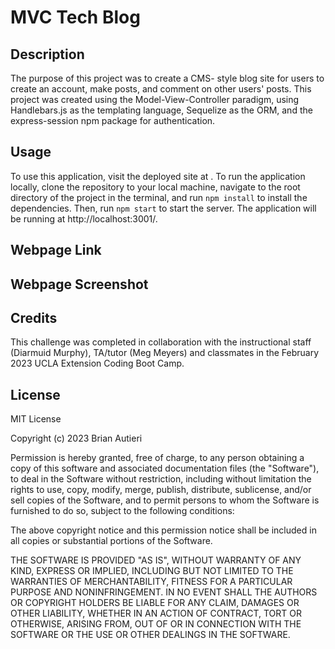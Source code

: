 # MVC Tech Blog

## Description

The purpose of this project was to create a CMS- style blog site for users to create an account, make posts, and comment on other users' posts. This project was created using the Model-View-Controller paradigm, using Handlebars.js as the templating language, Sequelize as the ORM, and the express-session npm package for authentication.

## Usage

To use this application, visit the deployed site at . To run the application locally, clone the repository to your local machine, navigate to the root directory of the project in the terminal, and run `npm install` to install the dependencies. Then, run `npm start` to start the server. The application will be running at http://localhost:3001/.

## Webpage Link

## Webpage Screenshot

## Credits

This challenge was completed in collaboration with the instructional staff (Diarmuid Murphy), TA/tutor (Meg Meyers) and classmates in the February 2023 UCLA Extension Coding Boot Camp.

## License

MIT License

Copyright (c) 2023 Brian Autieri

Permission is hereby granted, free of charge, to any person obtaining a copy of this software and associated documentation files (the "Software"), to deal in the Software without restriction, including without limitation the rights to use, copy, modify, merge, publish, distribute, sublicense, and/or sell copies of the Software, and to permit persons to whom the Software is furnished to do so, subject to the following conditions:

The above copyright notice and this permission notice shall be included in all copies or substantial portions of the Software.

THE SOFTWARE IS PROVIDED "AS IS", WITHOUT WARRANTY OF ANY KIND, EXPRESS OR IMPLIED, INCLUDING BUT NOT LIMITED TO THE WARRANTIES OF MERCHANTABILITY, FITNESS FOR A PARTICULAR PURPOSE AND NONINFRINGEMENT. IN NO EVENT SHALL THE AUTHORS OR COPYRIGHT HOLDERS BE LIABLE FOR ANY CLAIM, DAMAGES OR OTHER LIABILITY, WHETHER IN AN ACTION OF CONTRACT, TORT OR OTHERWISE, ARISING FROM, OUT OF OR IN CONNECTION WITH THE SOFTWARE OR THE USE OR OTHER DEALINGS IN THE SOFTWARE.